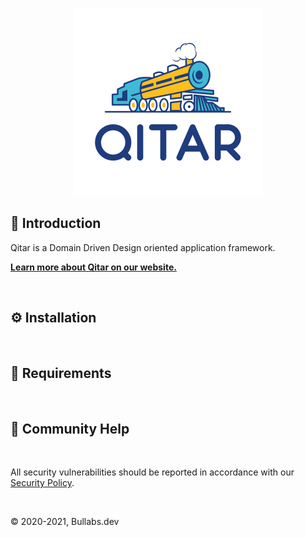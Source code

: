 <p align="center">
  <a href="https://github.com/Bullabs/Qitar">
    <img src="https://raw.githubusercontent.com/Bullabs/Qitar/main/assets/logo/logo.png">
  </a>
</p>

## 🚆 Introduction

Qitar is a Domain Driven Design oriented application framework.

**[Learn more about Qitar on our website.](http://bullabs.github.io/)**

<br>

## ⚙️ Installation

<br>

## 📌 Requirements

<br>

## 🤔 Community Help

<br>

All security vulnerabilities should be reported in accordance with our
[Security Policy](https://github.com/Bullabs/Qitar/blob/main/SECURITY.md).

<br>

© 2020-2021, Bullabs.dev
